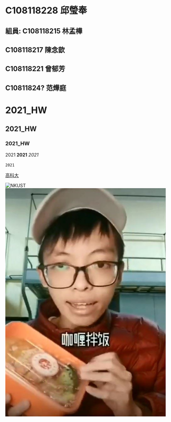 # C108118228 邱瑩奉

## 組員: C108118215 林孟樺
##       C108118217 陳念歆
##       C108118221 曾郁芳
##       C10811824? 范燁庭

# 2021_HW

## 2021_HW

### 2021_HW

2021 **2021**  *2021*

`2021`

[高科大](https://www.nkust.edu.tw/index.php)

![NKUST](	https://www.nkust.edu.tw/var/file/0/1000/img/513/182513897.png)
![咖哩拌飯](0012345.jpg)
